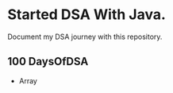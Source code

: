 # Started DSA With Java.
Document my DSA journey with this repository.

## 100 DaysOfDSA

- Array













